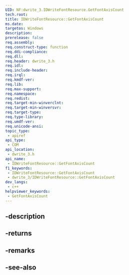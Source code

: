 ```yaml
---
UID: NF:dwrite_3.IDWriteFontResource.GetFontAxisCount
tech.root: 
title: IDWriteFontResource::GetFontAxisCount
ms.date: 
targetos: Windows
description: 
prerelease: false
req.assembly: 
req.construct-type: function
req.ddi-compliance: 
req.dll: 
req.header: dwrite_3.h
req.idl: 
req.include-header: 
req.irql: 
req.kmdf-ver: 
req.lib: 
req.max-support: 
req.namespace: 
req.redist: 
req.target-min-winverclnt: 
req.target-min-winversvr: 
req.target-type: 
req.type-library: 
req.umdf-ver: 
req.unicode-ansi: 
topic_type:
 - apiref
api_type:
 - COM
api_location:
 - dwrite_3.h
api_name:
 - IDWriteFontResource::GetFontAxisCount
f1_keywords:
 - IDWriteFontResource::GetFontAxisCount
 - dwrite_3/IDWriteFontResource::GetFontAxisCount
dev_langs:
 - c++
helpviewer_keywords:
 - GetFontAxisCount
---
```


## -description

## -returns

## -remarks

## -see-also

